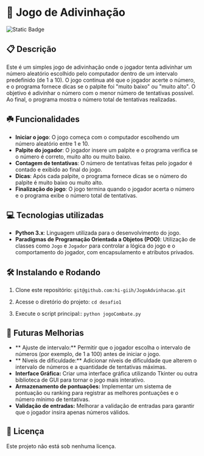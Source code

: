 # 🤔 Jogo de Adivinhação
![Static Badge](https://img.shields.io/badge/status-Active-gren?style=for-the-badge)

## 📋 Descrição
Este é um simples jogo de adivinhação onde o jogador tenta adivinhar um número aleatório escolhido pelo computador dentro de um intervalo predefinido (de 1 a 10). 
O jogo continua até que o jogador acerte o número, e o programa fornece dicas se o palpite foi "muito baixo" ou "muito alto". 
O objetivo é adivinhar o número com o menor número de tentativas possível. Ao final, o programa mostra o número total de tentativas realizadas.

## ☘️ Funcionalidades

- **Iniciar o jogo**: O jogo começa com o computador escolhendo um número aleatório entre 1 e 10.
- **Palpite do jogador**: O jogador insere um palpite e o programa verifica se o número é correto, muito alto ou muito baixo.
- **Contagem de tentativas**: O número de tentativas feitas pelo jogador é contado e exibido ao final do jogo.
- **Dicas**: Após cada palpite, o programa fornece dicas se o número do palpite é muito baixo ou muito alto.
- **Finalização do jogo**: O jogo termina quando o jogador acerta o número e o programa exibe o número total de tentativas.

## 💻 Tecnologias utilizadas
- **Python 3.x**: Linguagem utilizada para o desenvolvimento do jogo.
- **Paradigmas de Programação Orientada a Objetos (POO)**: Utilização de classes como `Jogo` e `Jogador` para controlar a lógica do jogo e o comportamento do jogador, com encapsulamento e atributos privados.

## 🛠️ Instalando e Rodando
1. Clone este repositório: `git@github.com:hi-giih/JogoAdvinhacao.git`

2. Acesse o diretório do projeto: `cd desafio1`

3. Execute o script principal:: `python jogoCombate.py`

## 📌 Futuras Melhorias

- ** Ajuste de intervalo:** Permitir que o jogador escolha o intervalo de números (por exemplo, de 1 a 100) antes de iniciar o jogo.
- ** Níveis de dificuldade:** Adicionar níveis de dificuldade que alterem o intervalo de números e a quantidade de tentativas máximas.
- **Interface Gráfica:** Criar uma interface gráfica utilizando Tkinter ou outra biblioteca de GUI para tornar o jogo mais interativo.
- **Armazenamento de pontuações:** Implementar um sistema de pontuação ou ranking para registrar as melhores pontuações e o número mínimo de tentativas.
- **Validação de entradas:** Melhorar a validação de entradas para garantir que o jogador insira apenas números válidos.

## 📜 Licença 

Este projeto não está sob nenhuma licença.
